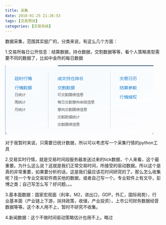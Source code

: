 ```yaml
---
title: 采集
date: 2018-01-25 21:26:53
tags: [交易预测]
categories: [交易系统]
---
```


数据采集，范围其实挺广的，分类来说，有这么几个方面：<!-- more -->

1.交易所每日公开信息：结算数据，持仓数据，交割数据等等，看个人策略类型需要不同的数据了，比如中金所的每日数据

![img](/images/8.png)

对于我暂时来说，只需要日统计数据，所以可以考虑写一个采集行情的python工具

2.交易实时行情，就是交易时间段服务器发送过来的tick数据，个人来看，这个最重要。为什么这么说？这就是我们正常交易时间，所接受的驱动数据。所以这个是真的非常重要，如果要分析的话，这是我们最应该花时间研究的了。那么怎么收集呢？找一个专业交易软件商买他的数据，或者自己写一个。专业软件上有文华，彭博之类；自己写怎么写？好问题。。。

3.基本面数据：国家宏观面（利率，M2，进出口，GDP，外汇，国际局势），行业基本面（产业链上下游，扶持政策，收储，产业投资），上市公司财务数据经营数据等等。这个本人用不上，暂时不研究不收集。

4.新闻数据：这个不做时间驱动策略估计也用不上。略过
